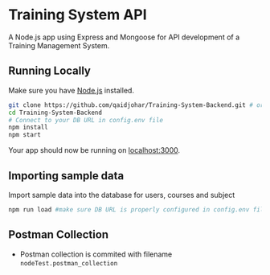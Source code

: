 # Training System API

A Node.js app using Express and Mongoose for API development of a Training Management System.

## Running Locally

Make sure you have [Node.js](http://nodejs.org/) installed.

```sh
git clone https://github.com/qaidjohar/Training-System-Backend.git # or clone your own fork
cd Training-System-Backend
# Connect to your DB URL in config.env file
npm install
npm start
```

Your app should now be running on [localhost:3000](http://localhost:3000/).

## Importing sample data

Import sample data into the database for users, courses and subject

```sh
npm run load #make sure DB URL is properly configured in config.env file
```

## Postman Collection

- Postman collection is commited with filename `nodeTest.postman_collection`